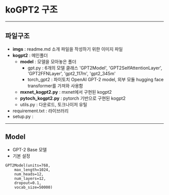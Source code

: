 # koGPT2 구조

***

## 파일구조

* **imgs** : readme.md 소개 파일을 작성하기 위한 이미지 파일
* **kogpt2** : 메인폴더
    * **model** : 모델을 모아놓은 폴더
        * gpt.py : 6개의 모델 클래스 'GPT2Model', 'GPT2SelfAttentionLayer', 'GPT2FFNLayer', 'gpt2_117m', 'gpt2_345m' 
        * torch_gpt2 : 파이토치 OpenAI GPT-2 model, 외부 모듈 hugging face transformer를 가져와 사용함
    * **mxnet_kogpt2.py** : mxnet에서 구현된 kogpt2
    * **pytoch_kogpt2.py** : pytorch 기반으로 구현된 kogpt2
    * utils.py :  다운로드, 토크나이저 유틸
* requirement.txt : 라이브러리
* setup.py : 

***

## Model
* GPT-2 Base 모델
* 기본 설정
```
GPT2Model(units=768,
    max_length=1024,
    num_heads=12,
    num_layers=12,
    dropout=0.1,
    vocab_size=50000)
```

